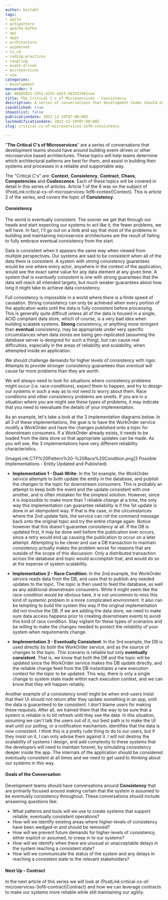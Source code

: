 ```yaml
---
author: bsstahl
tags:
- agile
- antipattern
- apache-kafka
- api
- apps
- architecture
- aspdotnet
- ci_cd
- coding-practices
- coupling
- event-driven
- microservices
- soa
categories:
- Development
menuorder: 0
id: 86685931-2951-4253-a923-563537481cee
title: The Critical C's of Microservices - Consistency
description: A series of conversations that development teams should have around building event driven or microservice architectures
ispublished: true
showinlist: false
publicationdate: 2022-12-19T07:00:00Z
lastmodificationdate: 2022-12-19T07:00:00Z
slug: critical-cs-of-microservices-2of6-consistency

---
```

&quot;**The Critical C's of Microservices**&quot; are a series of conversations that development teams should have around building event-driven or other microservice based architectures. These topics will help teams determine which architectural patterns are best for them, and assist in building their systems and processes in a reliable and supportable way.

The &quot;Critical C's&quot; are: **Context**, **Consistency**, **Contract**, **Chaos**, **Competencies** and **Coalescence**. Each of these topics will be covered in detail in this series of articles. Article 1 of the 6 was on the subject of {PostLink:critical-cs-of-microservices-1of6-context|Context}. This is article 2 of the series, and covers the topic of **Consistency**.

#### Consistency

The world is eventually consistent. The sooner we get that through our heads and start expecting our systems to act like it, the fewer problems, we will have. In fact, I'll go out on a limb and say that most of the problems in building and maintaining microservice architectures are the result of failing to fully embrace eventual consistency from the start.

Data is consistent when it appears the same way when viewed from multiple perspectives. Our systems are said to be consistent when all of the data them is consistent. A system with strong consistency guarantees would be one where every actor, anywhere in the context of the application, would see the exact same value for any data element at any given time. A system that is *eventually consistent* is one with strong guarantees that the data will reach all intended targets, but much weaker guarantees about how long it might take to achieve data consistency.

Full consistency is impossible in a world where there is a finite speed of causation. Strong consistency can only be achieved when every portion of the application waits until the data is fully consistent before processing. This is generally quite difficult unless all of the data is housed in a single, ACID compliant data store, which of course, is a very bad idea when building scalable systems. **Strong** consistency, or anything more stringent than **eventual** consistency, may be appropriate under very specific circumstances when data stores are being geo-replicated (assuming the database server is designed for such a thing), but can cause real difficulties, especially in the areas of reliability and scalability, when attempted inside an application.

We should challenge demands for higher levels of consistency with rigor. Attempts to provide stronger consistency guarantees than *eventual* will cause far more problems than they are worth.

We will always need to look for situations where consistency problems might occur (i.e. race-conditions), expect them to happen, and try to design our systems in such a way as to not need to worry about them. Race conditions and other consistency problems are smells. If you are in a situation where you are might see these types of problems, it may indicate that you need to reevaluate the details of your implementation.

As an example, let's take a look at the 3 implementation diagrams below. In all 3 of these implementations, the goal is to have the WorkOrder service modify a WorkOrder and have the changes published onto a topic for downstream consumers. If a WorkOrder already exists, it needs to be loaded from the data store so that appropriate updates can be made. As you will see, the 3 implementations have very different reliability characteristics.

{ImageLink:CTP%20Pattern%20-%20Race%20Condition.png|3 Possible Implementations - Entity Updated and Published}

* **Implementation 1 - Dual-Write**: In the 1st example, the WorkOrder service attempts to both update the entity in the database, and publish the changes to the topic for downstream consumers. This is probably an attempt to keep both the event and the update consistent with one another, and is often mistaken for the simplest solution. However, since it is impossible to make more than 1 reliable change at a time, the only way this implementation can guarantee reliability is if the 1st update is done in an idempotent way. If that is the case, in the circumstances where the 2nd update fails, the service can roll the command message back onto the original topic and try the entire change again. Notice however that this doesn't guarantee consistency at all. If the DB is updated first, it may be done well before the publication ever occurs, since a retry would end up causing the publication to occur on a later attempt. Attempting to be clever and use a DB transaction to maintain consistency actually makes the problem worse for reasons that are outside of the scope of this discussion. Only a distributed transaction across the database and topic would accomplish that, and would do so at the expense of system scalability.

* **Implementation 2 - Race Condition**: In the 2nd example, the WorkOrder service reads data from the DB, and uses that to publish any needed updates to the topic. The topic is then used to feed the database, as well as any additional downstream consumers. While it might seem like the race-condition would be obvious here, it is not uncommon to miss this kind of systemic problem in a more complicated environment. It also can be tempting to build the system this way if the original implementation did not involve the DB. If we are adding the data store, we need to make sure data access happens prior to creating downstream events to avoid this kind of race condition. Stay vigilant for these types of scenarios and be willing to make the changes needed to protect the reliability of your system when requirements change.

* **Implementation 3 - Eventually Consistent**: In the 3rd example, the DB is used directly by both the WorkOrder service, and as the source of changes to the topic. This scenario is reliable but only **eventually consistent**. That is, we know that both the DB and the topic will be updated since the WorkOrder service makes the DB update directly, and the reliable change feed from the DB instantiates a new execution context for the topic to be updated. This way, there is only a single change to system state made within each execution context, and we can know that they will happen reliably.

Another example of a consistency smell might be when end-users insist that their UI should not return after they update something in an app, until the data is guaranteed to be consistent. I don't blame users for making these requests. After all, we trained them that the way to be sure that a system is reliable is to hit refresh until they see the data. In this situation, assuming we can't talk the users out of it, our best path is to make the UI wait until our polling, or a notification mechanism, identifies that the data is now consistent. I think this is a pretty rude thing to do to our users, but if they insist on it, I can only advise them against it. I will not destroy the scalability of systems I design, and add complexity to these systems that the developers will need to maintain forever, by simulating consistency deeper inside the app. The internals of the application should be considered eventually consistent at all times and we need to get used to thinking about our systems in this way.

#### Goals of the Conversation

Development teams should have conversations around **Consistency** that are primarily focused around making certain that the system is assumed to be eventually consistency throughout. These conversations should include answering questions like:

* What patterns and tools will we use to create systems that support reliable, eventually consistent operations?
* How will we identify existing areas where higher-levels of consistency have been wedged-in and should be removed?
* How will we prevent future demands for higher-levels of consistency, either explicit or assumed, to creep in to our systems?
* How will we identify when there are unusual or unacceptable delays in the system reaching a consistent state?
* How will we communicate the status of the system and any delays in reaching a consistent state to the relevant stakeholders?

#### Next Up - Contract

In the next article of this series we will look at {PostLink:critical-cs-of-microservices-3of6-contract|Contract} and how we can leverage contracts to make our systems more reliable while still maintaining our agility.
